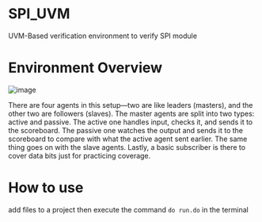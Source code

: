 # SPI_UVM
UVM-Based verification environment to verify SPI module

# Environment Overview
![image](https://github.com/mohamedtarek54/SPI_UVM/assets/25269476/498aef5b-4767-447c-899c-d525c62a01d4)

There are four agents in this setup—two are like leaders (masters), and the other two are followers (slaves). The master agents are split into two types: active and passive. The active one handles input, checks it, and sends it to the scoreboard. The passive one watches the output and sends it to the scoreboard to compare with what the active agent sent earlier. The same thing goes on with the slave agents. Lastly, a basic subscriber is there to cover data bits just for practicing coverage.

<!-- # SPI Waveform 
![image](https://github.com/mohamedtarek54/SPI_UVM/assets/25269476/b0c1f74b-510d-4ef4-935a-946ca1085f86) -->

# How to use
add files to a project then execute the command `do run.do` in the terminal
